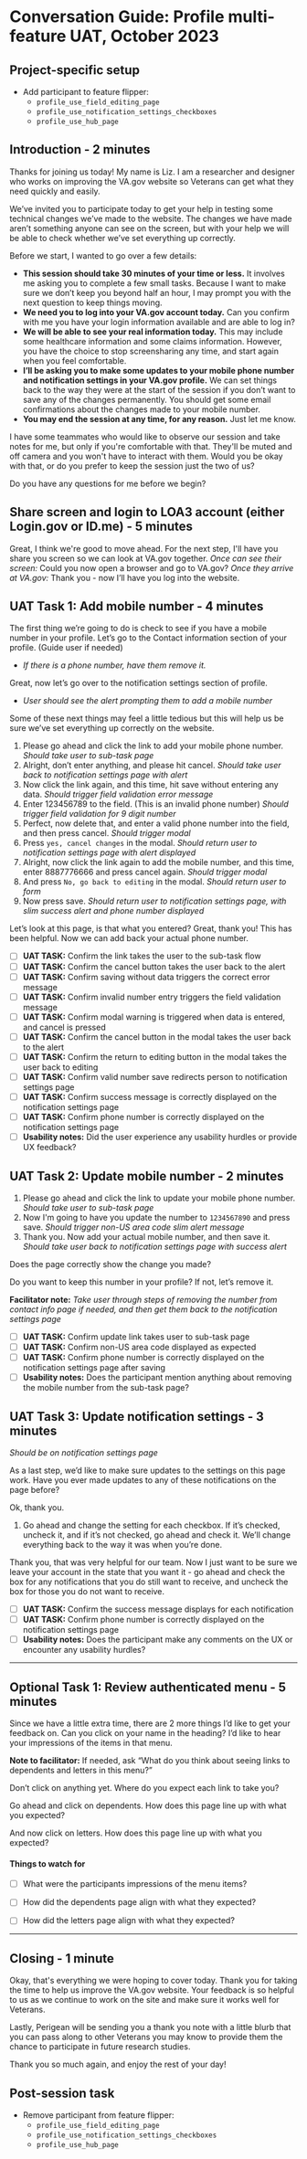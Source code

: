 # Conversation Guide: Profile multi-feature UAT, October 2023

## Project-specific setup
- Add participant to feature flipper:
  -  `profile_use_field_editing_page`
  -  `profile_use_notification_settings_checkboxes`
  -  `profile_use_hub_page`

## Introduction - 2 minutes
Thanks for joining us today! My name is Liz. I am a researcher and designer who works on improving the VA.gov website so Veterans can get what they need quickly and easily. 

We’ve invited you to participate today to get your help in testing some technical changes we’ve made to the website. The changes we have made aren’t something anyone can see on the screen, but with your help we will be able to check whether we’ve set everything up correctly.

Before we start, I wanted to go over a few details:
- **This session should take 30 minutes of your time or less.** It involves me asking you to complete a few small tasks. Because I want to make sure we don’t keep you beyond half an hour, I may prompt you with the next question to keep things moving.
- **We need you to log into your VA.gov account today.** Can you confirm with me you have your login information available and are able to log in?
- **We will be able to see your real information today.** This may include some healthcare information and some claims information. However, you have the choice to stop screensharing any time, and start again when you feel comfortable. 
- **I’ll be asking you to make some updates to your mobile phone number and notification settings in your VA.gov profile.** We can set things back to the way they were at the start of the session if you don’t want to save any of the changes permanently.  You should get some email confirmations about the changes made to your mobile number.
- **You may end the session at any time, for any reason.** Just let me know.

I have some teammates who would like to observe our session and take notes for me, but only if you're comfortable with that. They'll be muted and off camera and you won't have to interact with them. Would you be okay with that, or do you prefer to keep the session just the two of us?

Do you have any questions for me before we begin?

 ## Share screen and login to LOA3 account (either Login.gov or ID.me) - 5 minutes
Great, I think we're good to move ahead. For the next step, I'll have you share you screen so we can look at VA.gov together. 
_Once can see their screen:_ Could you now open a browser and go to VA.gov? 
_Once they arrive at VA.gov:_ Thank you - now I’ll have you log into the website.

## UAT Task 1: Add mobile number - 4 minutes

The first thing we’re going to do is check to see if you have a mobile number in your profile. Let’s go to the Contact information section of your profile. (Guide user if needed)

- *If there is a phone number, have them remove it.*

Great, now let’s go over to the notification settings section of profile. 
- *User should see the alert prompting them to add a mobile number*

Some of these next things may feel a little tedious but this will help us be sure we’ve set everything up correctly on the website. 
1. Please go ahead and click the link to add your mobile phone number.
   *Should take user to sub-task page*
2. Alright, don’t enter anything, and please hit cancel.
   *Should take user back to notification settings page with alert*
3. Now click the link again, and this time, hit save without entering any data.
   *Should trigger field validation error message*
4. Enter 123456789 to the field. (This is an invalid phone number)
   *Should trigger field validation for 9 digit number*
5. Perfect, now delete that, and enter a valid phone number into the field, and then press cancel. 
   *Should trigger modal*
6. Press `yes, cancel changes` in the modal.
   *Should return user to notification settings page with alert displayed*
7. Alright, now click the link again to add the mobile number, and this time, enter 8887776666 and press cancel again. 
   *Should trigger modal*
8. And press `No, go back to editing` in the modal.
   *Should return user to form*
9. Now press save.
   *Should return user to notification settings page, with slim success alert and phone number displayed*

Let’s look at this page, is that what you entered? Great, thank you! This has been helpful. Now we can add back your actual phone number.

- [ ] **UAT TASK:** Confirm the link takes the user to the sub-task flow
- [ ] **UAT TASK:** Confirm the cancel button takes the user back to the alert
- [ ] **UAT TASK:** Confirm saving without data triggers the correct error message
- [ ] **UAT TASK:** Confirm invalid number entry triggers the field validation message
- [ ] **UAT TASK:** Confirm modal warning is triggered when data is entered, and cancel is pressed
- [ ] **UAT TASK:** Confirm the cancel button in the modal takes the user back to the alert
- [ ] **UAT TASK:** Confirm the return to editing button in the modal takes the user back to editing
- [ ] **UAT TASK:** Confirm valid number save redirects person to notification settings page
- [ ] **UAT TASK:** Confirm success message is correctly displayed on the notification settings page
- [ ] **UAT TASK:** Confirm phone number is correctly displayed on the notification settings page
- [ ] **Usability notes:** Did the user experience any usability hurdles or provide UX feedback?

## UAT Task 2: Update mobile number - 2 minutes

1. Please go ahead and click the link to update your mobile phone number.
   *Should take user to sub-task page*
2. Now I'm going to have you update the number to `1234567890` and press save.
   *Should trigger non-US area code slim alert message*
3. Thank you. Now add your actual mobile number, and then save it. 
   *Should take user back to notification settings page with success alert*

Does the page correctly show the change you made?

Do you want to keep this number in your profile? If not, let’s remove it. 

**Facilitator note:** *Take user through steps of removing the number from contact info page if needed, and then get them back to the notification settings page*

- [ ] **UAT TASK:** Confirm update link takes user to sub-task page
- [ ] **UAT TASK:** Confirm non-US area code displayed as expected
- [ ] **UAT TASK:** Confirm phone number is correctly displayed on the notification settings page after saving
- [ ] **Usability notes:** Does the participant mention anything about removing the mobile number from the sub-task page?

## UAT Task 3: Update notification settings - 3 minutes

*Should be on notification settings page*

As a last step, we’d like to make sure updates to the settings on this page work. 
Have you ever made updates to any of these notifications on the page before?

Ok, thank you. 
1. Go ahead and change the setting for each checkbox. If it’s checked, uncheck it, and if it’s not checked, go ahead and check it. We’ll change everything back to the way it was when you’re done.

Thank you, that was very helpful for our team. Now I just want to be sure we leave your account in the state that you want it - go ahead and check the box for any notifications that you do still want to receive, and uncheck the box for those you do not want to receive.

- [ ] **UAT TASK:** Confirm the success message displays for each notification
- [ ] **UAT TASK:** Confirm phone number is correctly displayed on the notification settings page
- [ ] **Usability notes:** Does the participant make any comments on the UX or encounter any usability hurdles?

----------------------------------------
## Optional Task 1: Review authenticated menu - 5 minutes

Since we have a little extra time, there are 2 more things I’d like to get your feedback on.  Can you click on your name in the heading?  I’d like to hear your impressions of the items in that menu.

**Note to facilitator:** If needed, ask “What do you think about seeing links to dependents and letters in this menu?”

Don’t click on anything yet. Where do you expect each link to take you?

Go ahead and click on dependents.  How does this page line up with what you expected?

And now click on letters. How does this page line up with what you expected?

#### Things to watch for
- [ ] What were the participants impressions of the menu items? 
- [ ] How did the dependents page align with what they expected?
- [ ] How did the letters page align with what they expected?


----------------------------------------

## Closing - 1 minute
Okay, that's everything we were hoping to cover today. Thank you for taking the time to help us improve the VA.gov website. Your feedback is so helpful to us as we continue to work on the site and make sure it works well for Veterans.

Lastly, Perigean will be sending you a thank you note with a little blurb that you can pass along to other Veterans you may know to provide them the chance to participate in future research studies.

Thank you so much again, and enjoy the rest of your day!

## Post-session task
- Remove participant from feature flipper:
  -  `profile_use_field_editing_page`
  -  `profile_use_notification_settings_checkboxes`
  -  `profile_use_hub_page`
